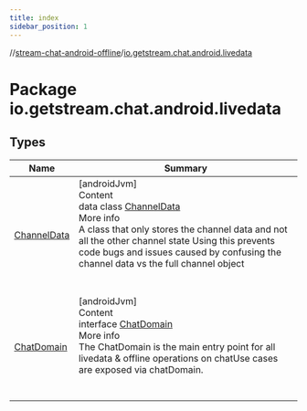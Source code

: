 ```yaml
---
title: index
sidebar_position: 1
---
```

//[stream-chat-android-offline](../../index.md)/[io.getstream.chat.android.livedata](index.md)



# Package io.getstream.chat.android.livedata  


## Types  
  
|  Name |  Summary | 
|---|---|
| <a name="io.getstream.chat.android.livedata/ChannelData///PointingToDeclaration/"></a>[ChannelData](ChannelData/index.md)| <a name="io.getstream.chat.android.livedata/ChannelData///PointingToDeclaration/"></a>[androidJvm]  <br/>Content  <br/>data class [ChannelData](ChannelData/index.md)  <br/>More info  <br/>A class that only stores the channel data and not all the other channel state Using this prevents code bugs and issues caused by confusing the channel data vs the full channel object  <br/><br/><br/>|
| <a name="io.getstream.chat.android.livedata/ChatDomain///PointingToDeclaration/"></a>[ChatDomain](ChatDomain/index.md)| <a name="io.getstream.chat.android.livedata/ChatDomain///PointingToDeclaration/"></a>[androidJvm]  <br/>Content  <br/>interface [ChatDomain](ChatDomain/index.md)  <br/>More info  <br/>The ChatDomain is the main entry point for all livedata & offline operations on chatUse cases are exposed via chatDomain.  <br/><br/><br/>|

